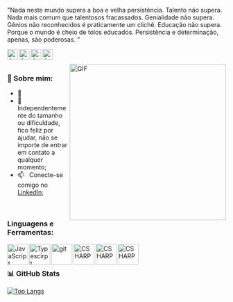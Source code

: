 "Nada neste mundo supera a boa e velha persistência. Talento não supera. Nada mais comum que talentosos fracassados. Genialidade não supera. Gênios não reconhecidos é praticamente um clichê. Educação não supera. Porque o mundo é cheio de tolos educados. Persistência e determinação, apenas, são poderosas. "
<br>

<a href="https://www.linkedin.com/in/isaac-moura-de-oliveira-60737913a/" target="_blank"> <img align="left" alt="JavaScript" height ="24px" src="https://img.shields.io/badge/LinkedIn-0077B5?style=for-the-badge&logo=linkedin&logoColor=white"> </a>

<a href="https://api.whatsapp.com/send?phone=5547999002349/" target="_blank"> <img align="left" alt="JavaScript" height ="24px" src="https://img.shields.io/badge/WhatsApp-25D366?style=for-the-badge&logo=whatsapp&logoColor=white"> </a>

<a href="https://www.instagram.com/isaac_mmo/" target="_blank"> <img align="left" alt="JavaScript" height ="24px" src="https://img.shields.io/badge/Instagram-E4405F?style=for-the-badge&logo=instagram&logoColor=white"> </a>

<a href="mailto:isaacestudo1999@gmail.com" target="_blank"> <img align="left" alt="JavaScript" height ="24px" src="https://img.shields.io/badge/Gmail-D14836?style=for-the-badge&logo=gmail&logoColor=white"> </a>


<br>
<br>
<img align="right" alt="GIF" src="https://media.giphy.com/media/SWoSkN6DxTszqIKEqv/giphy.gif" width="360px"/>



### 🧐 Sobre mim:

- 🌱 &nbsp; 
- 💬 &nbsp; Independentemente do tamanho ou dificuldade, fico feliz por ajudar, não se importe de entrar em contato a qualquer momento;
- 📫 &nbsp; Conecte-se comigo no [LinkedIn](https://www.linkedin.com/in/isaac-moura-de-oliveira-60737913a/);

<br>

### Linguagens e Ferramentas:

<a href="https://developer.mozilla.org/en-US/docs/Web/JavaScript" target="_blank"> <img align="left" alt="JavaScript" height ="48px" src="https://img.icons8.com/color/100/000000/javascript.png"> </a>
<a href="https://www.typescriptlang.org/" target="_blank"> <img align="left" alt="Typescirpt" height ="48px" src="https://img.icons8.com/color/100/000000/typescript.png"> </a>
<a href="https://git-scm.com/" target="_blank"> <img src="https://img.icons8.com/color/100/000000/git.png" align="left" alt="git" height='48px'/> </a>
<a href="https://learn.microsoft.com/pt-br/dotnet/csharp" target="_blank"> <img src="https://img.icons8.com/color/100/000000/c-sharp-logo.png" align="left" alt="CSHARP" height='48px'/> </a>
<a href="https://angular.io" target="_blank"> <img src="https://img.icons8.com/color/100/000000/angularjs.png" align="left" alt="CSHARP" height='48px'/> </a>
<a href="https://www.microsoft.com/pt-br/sql-server/sql-server-downloads" target="_blank"> <img src="https://img.icons8.com/external-flaticons-lineal-color-flat-icons/100/000000/external-sql-computer-programming-flaticons-lineal-color-flat-icons.png" align="left" alt="CSHARP" height='48px'/> </a>

<br>
<br>

### 📊 GitHub Stats

[![Top Langs](https://github-readme-stats.vercel.app/api/top-langs/?username=isaacmdo&layout=compact)](https://github.com/isaacmdo/github-readme-stats)
